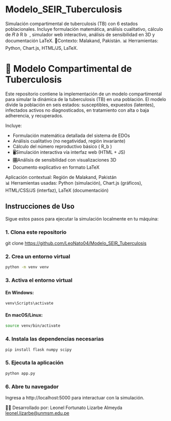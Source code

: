 # Modelo_SEIR_Tuberculosis
Simulación compartimental de tuberculosis (TB) con 6 estados poblacionales. Incluye formulación matemática, análisis cualitativo, cálculo de  𝑅 𝑏 R  b ​  , simulador web interactivo, análisis de sensibilidad en 3D y documentación LaTeX. 📍Contexto: Malakand, Pakistán. 📊 Herramientas: Python, Chart.js, HTML/JS, LaTeX.


# 🧪 Modelo Compartimental de Tuberculosis

Este repositorio contiene la implementación de un modelo compartimental para simular la dinámica de la tuberculosis (TB) en una población. El modelo divide la población en seis estados: susceptibles, expuestos (latentes), infectados activos no diagnosticados, en tratamiento con alta o baja adherencia, y recuperados.

Incluye:

- Formulación matemática detallada del sistema de EDOs  
- Análisis cualitativo (no negatividad, región invariante)  
- Cálculo del número reproductivo básico \( R_b \)  
- 🖥Simulación interactiva vía interfaz web (HTML + JS)  
- 🎛Análisis de sensibilidad con visualizaciones 3D  
- Documento explicativo en formato LaTeX  

Aplicación contextual: Región de Malakand, Pakistán  
📊 Herramientas usadas: Python (simulación), Chart.js (gráficos), HTML/CSS/JS (interfaz), LaTeX (documentación)


## Instrucciones de Uso
Sigue estos pasos para ejecutar la simulación localmente en tu máquina:

### 1. Clona este repositorio
git clone https://github.com/LeoNato04/Modelo_SEIR_Tuberculosis

### 2. Crea un entorno virtual
```bash
python -m venv venv
```

### 3. Activa el entorno virtual
#### En Windows:
```bash
venv\Scripts\activate
```
#### En macOS/Linux:
```bash
source venv/bin/activate
```

### 4. Instala las dependencias necesarias
```bash
pip install flask numpy scipy
```

### 5. Ejecuta la aplicación
```bash
python app.py
```

### 6. Abre tu navegador
Ingresa a http://localhost:5000 para interactuar con la simulación.

👨‍💻 Desarrollado por: Leonel Fortunato Lizarbe Almeyda
leonel.lizarbe@unmsm.edu.pe


